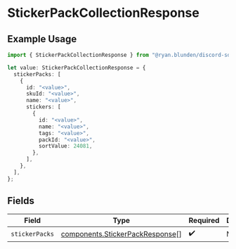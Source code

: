 # StickerPackCollectionResponse

## Example Usage

```typescript
import { StickerPackCollectionResponse } from "@ryan.blunden/discord-sdk/models/components";

let value: StickerPackCollectionResponse = {
  stickerPacks: [
    {
      id: "<value>",
      skuId: "<value>",
      name: "<value>",
      stickers: [
        {
          id: "<value>",
          name: "<value>",
          tags: "<value>",
          packId: "<value>",
          sortValue: 24081,
        },
      ],
    },
  ],
};
```

## Fields

| Field                                                                              | Type                                                                               | Required                                                                           | Description                                                                        |
| ---------------------------------------------------------------------------------- | ---------------------------------------------------------------------------------- | ---------------------------------------------------------------------------------- | ---------------------------------------------------------------------------------- |
| `stickerPacks`                                                                     | [components.StickerPackResponse](../../models/components/stickerpackresponse.md)[] | :heavy_check_mark:                                                                 | N/A                                                                                |